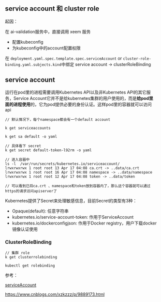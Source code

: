 ## service account 和 cluster role

起因：

在 ai-validation服务中，直接调用 xeem 服务

* 配置kubeconfig
* 为kubeconfig中的account配置权限

在 `deployment.yaml.spec.template.spec.serviceAccount` or `cluster-role-binding.yaml.subjects.kind`中绑定 service account -> clusterRoleBinding



## service account

运行在pod里的进程需要调用Kubernetes API以及非Kubernetes API的其它服务，Service Account它并不是给kubernetes集群的用户使用的，而是**给pod里面的进程使用**的，它为pod提供必要的身份认证。这样pod里的容器就可以访问api

```shell
// 默认情况下，每个namespace都会有一个default account

k get serviceaccounts

k get sa default -o yaml

// 具体看下 secret
k get secret default-token-l92rm -o yaml

// 进入容器中
ls -l  /var/run/secrets/kubernetes.io/serviceaccount/
lrwxrwxrwx 1 root root 13 Apr 17 04:08 ca.crt -> ..data/ca.crt
lrwxrwxrwx 1 root root 16 Apr 17 04:08 namespace -> ..data/namespace
lrwxrwxrwx 1 root root 12 Apr 17 04:08 token -> ..data/token

// 可以看到已将ca.crt 、namespace和token放到容器内了，那么这个容器就可以通过https的请求访问apiserver了

```



Kubernetes提供了Secret来处理敏感信息，目前Secret的类型有3种：

* Opaque(default): 任意字符串
* kubernetes.io/service-account-token: 作用于ServiceAccount
* kubernetes.io/dockerconfigjson: 作用于Docker registry，用户下载docker镜像认证使用



### ClusterRoleBinding

```
// 集群 role
k get clusterrolebinding

kubectl get rolebinding

```





参考：



[serviceAccount](https://kubernetes.io/zh-cn/docs/tasks/configure-pod-container/configure-service-account/#%E6%89%8B%E5%8A%A8%E4%B8%BA-serviceaccount-%E5%88%9B%E5%BB%BA%E9%95%BF%E6%9C%9F%E6%9C%89%E6%95%88%E7%9A%84-api-%E4%BB%A4%E7%89%8C-manually-create-a-long-lived-api-token-for-a-serviceaccount)

https://www.cnblogs.com/xzkzzz/p/9889173.html